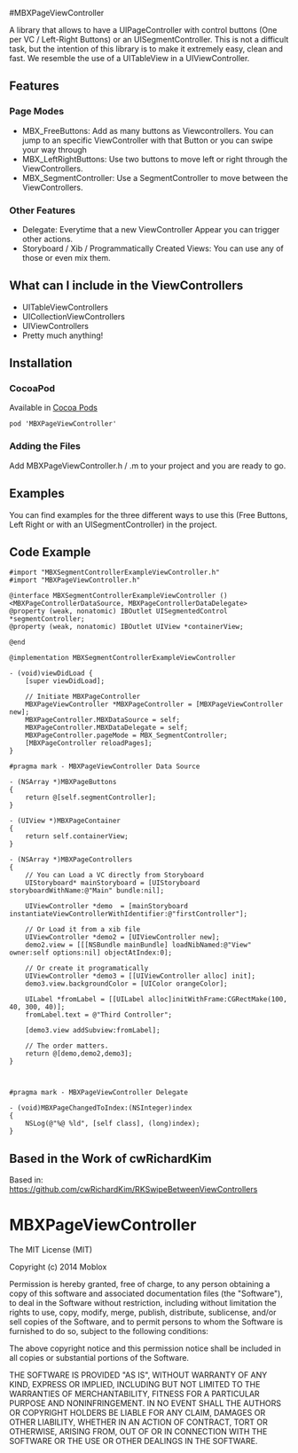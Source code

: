 #MBXPageViewController

A library that allows to have a UIPageController with control buttons (One per VC / Left-Right Buttons) or an UISegmentController. This is not a difficult task, but the intention of this library is to make it extremely easy, clean and fast. We resemble the use of a UITableView in a UIViewController.

## Features
### Page Modes
- MBX_FreeButtons: Add as many buttons as Viewcontrollers. You can jump to an specific ViewController with that Button or you can swipe your way through
- MBX_LeftRightButtons: Use two buttons to move left or right through the ViewControllers.
- MBX_SegmentController: Use a SegmentController to move between the ViewControllers.

### Other Features
- Delegate: Everytime that a new ViewController Appear you can trigger other actions.
- Storyboard / Xib / Programmatically Created Views: You can use any of those or even mix them.

## What can I include in the ViewControllers
- UITableViewControllers
- UICollectionViewControllers
- UIViewControllers
- Pretty much anything!

## Installation

### CocoaPod

Available in [Cocoa Pods](http://cocoapods.org/?q=MBXPageViewController)
```
pod 'MBXPageViewController'
```

### Adding the Files

Add MBXPageViewController.h / .m to your project and you are ready to go.

## Examples

You can find examples for the three different ways to use this (Free Buttons, Left Right or with an UISegmentController) in the project.

## Code Example

```
#import "MBXSegmentControllerExampleViewController.h"
#import "MBXPageViewController.h"

@interface MBXSegmentControllerExampleViewController () <MBXPageControllerDataSource, MBXPageControllerDataDelegate>
@property (weak, nonatomic) IBOutlet UISegmentedControl *segmentController;
@property (weak, nonatomic) IBOutlet UIView *containerView;

@end

@implementation MBXSegmentControllerExampleViewController

- (void)viewDidLoad {
    [super viewDidLoad];
    
    // Initiate MBXPageController
    MBXPageViewController *MBXPageController = [MBXPageViewController new];
    MBXPageController.MBXDataSource = self;
    MBXPageController.MBXDataDelegate = self;
    MBXPageController.pageMode = MBX_SegmentController;
    [MBXPageController reloadPages];
}

#pragma mark - MBXPageViewController Data Source

- (NSArray *)MBXPageButtons
{
    return @[self.segmentController];
}

- (UIView *)MBXPageContainer
{
    return self.containerView;
}

- (NSArray *)MBXPageControllers
{
    // You can Load a VC directly from Storyboard
    UIStoryboard* mainStoryboard = [UIStoryboard storyboardWithName:@"Main" bundle:nil];
    
    UIViewController *demo  = [mainStoryboard instantiateViewControllerWithIdentifier:@"firstController"];
    
    // Or Load it from a xib file
    UIViewController *demo2 = [UIViewController new];
    demo2.view = [[[NSBundle mainBundle] loadNibNamed:@"View" owner:self options:nil] objectAtIndex:0];
    
    // Or create it programatically
    UIViewController *demo3 = [[UIViewController alloc] init];
    demo3.view.backgroundColor = [UIColor orangeColor];
    
    UILabel *fromLabel = [[UILabel alloc]initWithFrame:CGRectMake(100, 40, 300, 40)];
    fromLabel.text = @"Third Controller";
    
    [demo3.view addSubview:fromLabel];
    
    // The order matters.
    return @[demo,demo2,demo3];
}



#pragma mark - MBXPageViewController Delegate

- (void)MBXPageChangedToIndex:(NSInteger)index
{
    NSLog(@"%@ %ld", [self class], (long)index);
}

```

## Based in the Work of cwRichardKim

Based in: https://github.com/cwRichardKim/RKSwipeBetweenViewControllers

MBXPageViewController
=====================

The MIT License (MIT)

Copyright (c) 2014 Moblox

Permission is hereby granted, free of charge, to any person obtaining a copy
of this software and associated documentation files (the "Software"), to deal
in the Software without restriction, including without limitation the rights
to use, copy, modify, merge, publish, distribute, sublicense, and/or sell
copies of the Software, and to permit persons to whom the Software is
furnished to do so, subject to the following conditions:

The above copyright notice and this permission notice shall be included in all
copies or substantial portions of the Software.

THE SOFTWARE IS PROVIDED "AS IS", WITHOUT WARRANTY OF ANY KIND, EXPRESS OR
IMPLIED, INCLUDING BUT NOT LIMITED TO THE WARRANTIES OF MERCHANTABILITY,
FITNESS FOR A PARTICULAR PURPOSE AND NONINFRINGEMENT. IN NO EVENT SHALL THE
AUTHORS OR COPYRIGHT HOLDERS BE LIABLE FOR ANY CLAIM, DAMAGES OR OTHER
LIABILITY, WHETHER IN AN ACTION OF CONTRACT, TORT OR OTHERWISE, ARISING FROM,
OUT OF OR IN CONNECTION WITH THE SOFTWARE OR THE USE OR OTHER DEALINGS IN THE
SOFTWARE.
